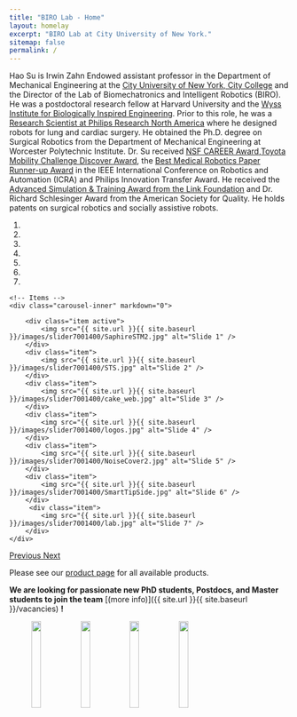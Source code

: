 ```yaml
---
title: "BIRO Lab - Home"
layout: homelay
excerpt: "BIRO Lab at City University of New York."
sitemap: false
permalink: /
---
```


Hao Su is Irwin Zahn Endowed assistant professor in the Department of Mechanical Engineering at the [City University of New York, City College](http://www.ccny.cuny/) and the Director of the Lab of Biomechatronics and Intelligent Robotics (BIRO). He was a postdoctoral research fellow at Harvard University and the [Wyss Institute for Biologically Inspired Engineering](http://wyss.harvard.edu/). Prior to this role, he was a [Research Scientist at Philips Research North America](https://www.philips.com/a-w/research/locations/cambridge-north-america.html) where he designed robots for lung and cardiac surgery. He obtained the Ph.D. degree on Surgical Robotics from the Department of Mechanical Engineering at Worcester Polytechnic Institute. Dr. Su received [NSF CAREER Award](https://haosu-robotics.github.io/%3Ca),[Toyota Mobility Challenge Discover Award](https://mobilityunlimited.org/), the [Best Medical Robotics Paper Runner-up Award](https://haosu-robotics.github.io/img/bestPaper.pdf) in the IEEE International Conference on Robotics and Automation (ICRA) and Philips Innovation Transfer Award. He received the [Advanced Simulation & Training Award from the Link Foundation](https://www.binghamton.edu/link-foundation/newsltr/2012/sim.html) and Dr. Richard Schlesinger Award from the American Society for Quality. He holds patents on surgical robotics and socially assistive robots.


<div markdown="0" id="carousel" class="carousel slide" data-ride="carousel" data-interval="5000" data-pause="hover" >
    <!-- Menu -->
    <ol class="carousel-indicators">
        <li data-target="#carousel" data-slide-to="0" class="active"></li>
        <li data-target="#carousel" data-slide-to="1"></li>
        <li data-target="#carousel" data-slide-to="2"></li>
        <li data-target="#carousel" data-slide-to="3"></li>
        <li data-target="#carousel" data-slide-to="4"></li>
        <li data-target="#carousel" data-slide-to="5"></li>
        <li data-target="#carousel" data-slide-to="6"></li>
    </ol>

    <!-- Items -->
    <div class="carousel-inner" markdown="0">

        <div class="item active">
            <img src="{{ site.url }}{{ site.baseurl }}/images/slider7001400/SaphireSTM2.jpg" alt="Slide 1" />
        </div>
        <div class="item">
            <img src="{{ site.url }}{{ site.baseurl }}/images/slider7001400/STS.jpg" alt="Slide 2" />
        </div>
        <div class="item">
            <img src="{{ site.url }}{{ site.baseurl }}/images/slider7001400/cake_web.jpg" alt="Slide 3" />
        </div>
        <div class="item">
            <img src="{{ site.url }}{{ site.baseurl }}/images/slider7001400/logos.jpg" alt="Slide 4" />
        </div>
        <div class="item">
            <img src="{{ site.url }}{{ site.baseurl }}/images/slider7001400/NoiseCover2.jpg" alt="Slide 5" />
        </div>
        <div class="item">
            <img src="{{ site.url }}{{ site.baseurl }}/images/slider7001400/SmartTipSide.jpg" alt="Slide 6" />
        </div>       
         <div class="item">
            <img src="{{ site.url }}{{ site.baseurl }}/images/slider7001400/lab.jpg" alt="Slide 7" />
        </div>
    </div>

  <a class="left carousel-control" href="#carousel" role="button" data-slide="prev">
    <span class="glyphicon glyphicon-chevron-left" aria-hidden="true"></span>
    <span class="sr-only">Previous</span>
  </a>
  <a class="right carousel-control" href="#carousel" role="button" data-slide="next">
    <span class="glyphicon glyphicon-chevron-right" aria-hidden="true"></span>
    <span class="sr-only">Next</span>
  </a>
</div>




Please see our [product page](products) for all available products.



 **We are  looking for passionate new PhD students, Postdocs, and Master students to join the team** [(more info)]({{ site.url }}{{ site.baseurl }}/vacancies) **!**



<figure class="fourth">
  <img class="home_logo" src="{{ site.url }}{{ site.baseurl }}/images/logopic/Logo_NSF.jpg" style="width: 20%">
  <img class="home_logo" src="{{ site.url }}{{ site.baseurl }}/images/logopic/Logo_NIH.jpg" style="width: 20%">
  <img class="home_logo" src="{{ site.url }}{{ site.baseurl }}/images/logopic/Logo_ACL.jpg" style="width: 20%">
  <img class="home_logo" src="{{ site.url }}{{ site.baseurl }}/images/logopic/Logo_Toyota.jpg" style="width: 20%">
</figure>
